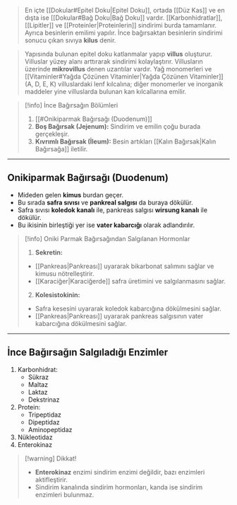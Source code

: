>En içte [[Dokular#Epitel Doku|Epitel Doku]], ortada [[Düz Kas]] ve en dışta ise [[Dokular#Bağ Doku|Bağ Doku]] vardır. [[Karbonhidratlar]], [[Lipitler]] ve [[Proteinler|Proteinlerin]] sindirimi burda tamamlanır. Ayrıca besinlerin emilimi yapılır. İnce bağırsaktan besinlerin sindirimi sonucu çıkan sıvıya **kilus** denir.

>Yapısında bulunan epitel doku katlanmalar yapıp **villus** oluşturur. Villuslar yüzey alanı arttırarak sindirimi kolaylaştırır. Villusların üzerinde **mikrovillus** denen uzantılar vardır. Yağ monomerleri ve [[Vitaminler#Yağda Çözünen Vitaminler|Yağda Çözünen Vitaminler]] (A, D, E, K) villuslardaki lenf kılcalına; diğer monomerler ve inorganik maddeler yine villuslarda bulunan kan kılcallarına emilir.

> [!info] İnce Bağırsağın Bölümleri
> 1. [[#Onikiparmak Bağırsağı (Duodenum)]]
> 2. **Boş Bağırsak (Jejenum):** Sindirim ve emilin çoğu burada gerçekleşir.
> 3. **Kıvrımlı Bağırsak (İleum):** Besin artıkları [[Kalın Bağırsak|Kalın Bağırsağa]] iletilir.

---
## Onikiparmak Bağırsağı (Duodenum)
- Mideden gelen **kimus** burdan geçer.
- Bu sırada **safra sıvısı** ve **pankreal salgısı** da buraya dökülür.
- Safra sıvısı **koledok kanalı** ile, pankreas salgısı **wirsung kanalı** ile dökülür.
- Bu ikisinin birleştiği yer ise **vater kabarcığı** olarak adlandırılır.

> [!info] Oniki Parmak Bağırsağından Salgılanan Hormonlar
> 1. **Sekretin:**
> 	- [[Pankreas|Pankreası]] uyararak bikarbonat salımını sağlar ve kimusu nötrelleştirir.
> 	- [[Karaciğer|Karaciğerde]] safra üretimini ve salgılanmasını sağlar.
> 2. **Kolesistokinin:**
> 	- Safra kesesini uyararak koledok kabarcığına dökülmesini sağlar.
> 	- [[Pankreas|Pankreası]] uyararak pankreas salgısının vater kabarcığına dökülmesini sağlar.

---
## İnce Bağırsağın Salgıladığı Enzimler
1. Karbonhidrat:
	- Sükraz
	- Maltaz
	- Laktaz
	- Dekstrinaz
2. Protein:
	- Tripeptidaz
	- Dipeptidaz
	- Aminopeptidaz
3. Nükleotidaz
4. Enterokinaz

> [!warning] Dikkat!
> - **Enterokinaz** enzimi sindirim enzimi değildir, bazı enzimleri aktifleştirir.
> - Sindirim kanalında sindirim hormonları, kanda ise sindirim enzimleri bulunmaz.